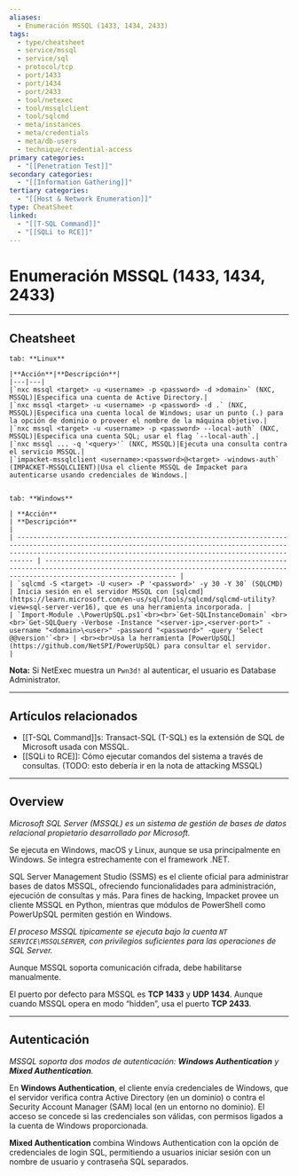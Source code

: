 ```yaml
---
aliases:
  - Enumeración MSSQL (1433, 1434, 2433)
tags:
  - type/cheatsheet
  - service/mssql
  - service/sql
  - protocol/tcp
  - port/1433
  - port/1434
  - port/2433
  - tool/netexec
  - tool/mssqlclient
  - tool/sqlcmd
  - meta/instances
  - meta/credentials
  - meta/db-users
  - technique/credential-access
primary categories:
  - "[[Penetration Test]]"
secondary categories:
  - "[[Information Gathering]]"
tertiary categories:
  - "[[Host & Network Enumeration]]"
type: CheatSheet
linked:
  - "[[T-SQL Command]]"
  - "[[SQLi to RCE]]"
---
```

# Enumeración MSSQL (1433, 1434, 2433)

***

## Cheatsheet

````tabs
tab: **Linux**

|**Acción**|**Descripción**|
|---|---|
|`nxc mssql <target> -u <username> -p <password> -d >domain>` (NXC, MSSQL)|Especifica una cuenta de Active Directory.|
|`nxc mssql <target> -u <username> -p <password> -d .` (NXC, MSSQL)|Especifica una cuenta local de Windows; usar un punto (.) para la opción de dominio o proveer el nombre de la máquina objetivo.|
|`nxc mssql <target> -u <username> -p <password> --local-auth` (NXC, MSSQL)|Especifica una cuenta SQL; usar el flag `--local-auth`.|
|`nxc mssql ... -q '<query>'` (NXC, MSSQL)|Ejecuta una consulta contra el servicio MSSQL.|
|`impacket-mssqlclient <username>:<password>@<target> -windows-auth` (IMPACKET-MSSQLCLIENT)|Usa el cliente MSSQL de Impacket para autenticarse usando credenciales de Windows.|


tab: **Windows**

| **Acción**                                                                                                                                                                                                             | **Descripción**                                                                                                                                                               |
| ---------------------------------------------------------------------------------------------------------------------------------------------------------------------------------------------------------------------- | ----------------------------------------------------------------------------------------------------------------------------------------------------------------------------- |
| `sqlcmd -S <target> -U <user> -P '<password>' -y 30 -Y 30` (SQLCMD)                                                                                                                                                    | Inicia sesión en el servidor MSSQL con [sqlcmd](https://learn.microsoft.com/en-us/sql/tools/sqlcmd/sqlcmd-utility?view=sql-server-ver16), que es una herramienta incorporada. |
| `Import-Module .\PowerUpSQL.ps1`<br><br>`Get-SQLInstanceDomain` <br><br>`Get-SQLQuery -Verbose -Instance "<server-ip>,<server-port>" -username "<domain>\<user>" -password "<password>" -query 'Select @@version'`<br> | <br><br>Usa la herramienta [PowerUpSQL](https://github.com/NetSPI/PowerUpSQL) para consultar el servidor.                                                                                                             |

````
**Nota:** Si NetExec muestra un `Pwn3d!` al autenticar, el usuario es Database Administrator.

---

## Artículos relacionados

- [[T-SQL Command]]s: Transact-SQL (T-SQL) es la extensión de SQL de Microsoft usada con MSSQL.
- [[SQLi to RCE]]: Cómo ejecutar comandos del sistema a través de consultas. (TODO: esto debería ir en la nota de attacking MSSQL)

---

## Overview

*Microsoft SQL Server (MSSQL) es un sistema de gestión de bases de datos relacional propietario desarrollado por Microsoft.*

Se ejecuta en Windows, macOS y Linux, aunque se usa principalmente en Windows. Se integra estrechamente con el framework .NET.

SQL Server Management Studio (SSMS) es el cliente oficial para administrar bases de datos MSSQL, ofreciendo funcionalidades para administración, ejecución de consultas y más. Para fines de hacking, Impacket provee un cliente MSSQL en Python, mientras que módulos de PowerShell como PowerUpSQL permiten gestión en Windows.

*El proceso MSSQL típicamente se ejecuta bajo la cuenta `NT SERVICE\MSSQLSERVER`, con privilegios suficientes para las operaciones de SQL Server.*

Aunque MSSQL soporta comunicación cifrada, debe habilitarse manualmente.

El puerto por defecto para MSSQL es **TCP 1433** y **UDP 1434**. Aunque cuando MSSQL opera en modo “hidden”, usa el puerto **TCP 2433**.

---

## Autenticación

*MSSQL soporta dos modos de autenticación: **Windows Authentication** y **Mixed Authentication**.*

En **Windows Authentication**, el cliente envía credenciales de Windows, que el servidor verifica contra Active Directory (en un dominio) o contra el Security Account Manager (SAM) local (en un entorno no dominio). El acceso se concede si las credenciales son válidas, con permisos ligados a la cuenta de Windows proporcionada.

**Mixed Authentication** combina Windows Authentication con la opción de credenciales de login SQL, permitiendo a usuarios iniciar sesión con un nombre de usuario y contraseña SQL separados.

